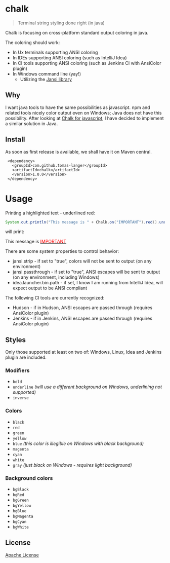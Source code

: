 # chalk
> Terminal string styling done right (in java)

Chalk is focusing on cross-platform standard output coloring in java.

The coloring should work:
* In Ux terminals supporting ANSI coloring
* In IDEs supporting ANSI coloring (such as IntelliJ Idea)
* In CI tools supporting ANSI coloring (such as Jenkins CI with AnsiColor plugin)
* In Windows command line (yay!)
    * Utilizing the [Jansi library](https://github.com/fusesource/jansi)

## Why
I want java tools to have the same possibilities as javascript.
npm and related tools nicely color output even on Windows;
Java does not have this possibility.
After looking at [Chalk for javascript](https://github.com/chalk/chalk), I have decided
to implement a similar solution in Java.

## Install
As soon as first release is available, we shall have it on Maven
 central.

     <dependency>
       <groupId>com.github.tomas-langer</groupId>
       <artifactId>chalk</artifactId>
       <version>1.0.0</version>
     </dependency>

# Usage
Printing a highlighted text - underlined red:

```java
System.out.println("This message is " + Chalk.on("IMPORTANT").red().underline());
```

will print:

This message is <u><font color="red">IMPORTANT</font></u>

There are some system properties to control behavior:
* jansi.strip - if set to "true", colors will not be sent to output (on any environment)
* jansi.passthrough - if set to "true", ANSI escapes will be sent to output (on any environment, including Windows)
* idea.launcher.bin.path - if set, I know I am running from IntelliJ Idea, will expect output to be ANSI compliant

The following CI tools are currently recognized:
* Hudson - if in Hudson, ANSI escapes are passed through (requires AnsiColor plugin)
* Jenkins - if in Jenkins, ANSI escapes are passed through (requires AnsiColor plugin)

## Styles
Only those supported at least on two of: Windows, Linux, Idea and Jenkins plugin are included.

### Modifiers

- `bold`
- `underline` *(will use a different background on Windows, underlining not supported)*
- `inverse`

### Colors

- `black`
- `red`
- `green`
- `yellow`
- `blue` *(this color is illegible on Windows with black background)*
- `magenta`
- `cyan`
- `white`
- `gray` *(just black on Windows - requires light background)*

### Background colors

- `bgBlack`
- `bgRed`
- `bgGreen`
- `bgYellow`
- `bgBlue`
- `bgMagenta`
- `bgCyan`
- `bgWhite`



## License

[Apache License](http://www.apache.org/licenses/)